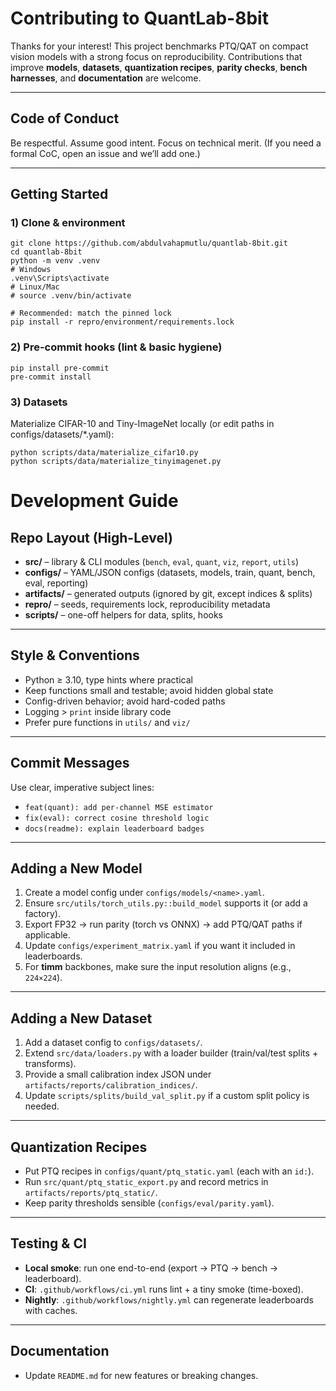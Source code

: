 # Contributing to QuantLab-8bit

Thanks for your interest! This project benchmarks PTQ/QAT on compact vision models with a strong focus on reproducibility. Contributions that improve **models**, **datasets**, **quantization recipes**, **parity checks**, **bench harnesses**, and **documentation** are welcome.

---

## Code of Conduct
Be respectful. Assume good intent. Focus on technical merit. (If you need a formal CoC, open an issue and we’ll add one.)

---

## Getting Started

### 1) Clone & environment

```
git clone https://github.com/abdulvahapmutlu/quantlab-8bit.git
cd quantlab-8bit
python -m venv .venv
# Windows
.venv\Scripts\activate
# Linux/Mac
# source .venv/bin/activate

# Recommended: match the pinned lock
pip install -r repro/environment/requirements.lock
```

### 2) Pre-commit hooks (lint & basic hygiene)

```
pip install pre-commit
pre-commit install
```

### 3) Datasets

Materialize CIFAR-10 and Tiny-ImageNet locally (or edit paths in configs/datasets/*.yaml):

```
python scripts/data/materialize_cifar10.py
python scripts/data/materialize_tinyimagenet.py
```

# Development Guide

## Repo Layout (High-Level)

- **src/** – library & CLI modules (`bench`, `eval`, `quant`, `viz`, `report`, `utils`)
- **configs/** – YAML/JSON configs (datasets, models, train, quant, bench, eval, reporting)
- **artifacts/** – generated outputs (ignored by git, except indices & splits)
- **repro/** – seeds, requirements lock, reproducibility metadata
- **scripts/** – one-off helpers for data, splits, hooks

---

## Style & Conventions

- Python ≥ 3.10, type hints where practical  
- Keep functions small and testable; avoid hidden global state  
- Config-driven behavior; avoid hard-coded paths  
- Logging > `print` inside library code  
- Prefer pure functions in `utils/` and `viz/`  

---

## Commit Messages

Use clear, imperative subject lines:

- `feat(quant): add per-channel MSE estimator`
- `fix(eval): correct cosine threshold logic`
- `docs(readme): explain leaderboard badges`

---

## Adding a New Model

1. Create a model config under `configs/models/<name>.yaml`.  
2. Ensure `src/utils/torch_utils.py::build_model` supports it (or add a factory).  
3. Export FP32 → run parity (torch vs ONNX) → add PTQ/QAT paths if applicable.  
4. Update `configs/experiment_matrix.yaml` if you want it included in leaderboards.  
5. For **timm** backbones, make sure the input resolution aligns (e.g., `224×224`).  

---

## Adding a New Dataset

1. Add a dataset config to `configs/datasets/`.  
2. Extend `src/data/loaders.py` with a loader builder (train/val/test splits + transforms).  
3. Provide a small calibration index JSON under `artifacts/reports/calibration_indices/`.  
4. Update `scripts/splits/build_val_split.py` if a custom split policy is needed.  

---

## Quantization Recipes

- Put PTQ recipes in `configs/quant/ptq_static.yaml` (each with an `id:`).  
- Run `src/quant/ptq_static_export.py` and record metrics in `artifacts/reports/ptq_static/`.  
- Keep parity thresholds sensible (`configs/eval/parity.yaml`).  

---

## Testing & CI

- **Local smoke**: run one end-to-end (export → PTQ → bench → leaderboard).  
- **CI**: `.github/workflows/ci.yml` runs lint + a tiny smoke (time-boxed).  
- **Nightly**: `.github/workflows/nightly.yml` can regenerate leaderboards with caches.  

---

## Documentation

- Update `README.md` for new features or breaking changes.

